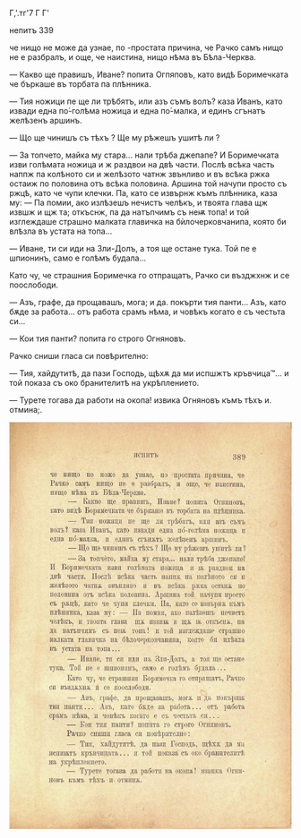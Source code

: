 ﻿Г,'.тг'7 Г Г'

непитъ	339

че нищо не може да узнае, по -простата причина, че Рачко самъ нищо не е разбралъ, и още, че наистина, нищо нѣма въ Бѣла-Черква.

— Какво ще правишъ, Иване? попита Огпяповъ, като видѣ Боримечката че бъркаше въ торбата па плѣнника.

— Тия ножици пе ще ли трѣбятъ, или азъ съмъ волъ? каза Иванъ, като извади една по́-голѣма ножица и една по́-малка, и единъ сгънатъ желѣзенъ аршинъ.

— Що ще чинишъ съ тѣхъ ? Ще му рѣжешъ ушитѣ ли ?

— За топчето, майка му стара... нали трѣба джепапе? И Боримечката изви голѣмата ножица и ж раздвои на двѣ части. Послѣ всѣка часть наппж па колѣното си и желѣзото чатнж звънливо и въ всѣка ржка остаиж по половина отъ всѣка половина. Аршина той начупи просто съ ржцѣ, като че чупи клечки. Па, като се извърнж къмъ плѣнника, каза му: — Па помии, ако излѣзешъ нечистъ челѣкъ, и твоята глава щж извшж и щж та; откъснж, па да натъпчимъ съ неѭ топа! и той изглеждаше страшно малката главичка на бѝлочерковчанипа, която би влѣзла въ устата на топа...

— Иване, ти си иди на Зли-Долъ, а тоя ще остане тука. Той пе е шпионинъ, само е голѣмъ будала...

Като чу, че страшния Боримечка го отпращатъ, Рачко си възджхнж и се поослободи.

— Азъ, графе, да прощавашъ, мога; и да. покърти тия панти... Азъ, като бѫде за работа... отъ работа срамъ нѣма, и човѣкъ когато е съ честьта си...

— Кои тия панти? попита го строго Огняновъ.

Рачко сниши гласа си повѣрително:

— Тия, хайдутитѣ, да пази Господь, щѣхѫ да ми испшжтъ кръвчица™... и той показа съ око бранителитѣ на укрѣплението.

— Турете тогава да работи на окопа! извика Огняновъ къмъ тѣхъ и. отмина;.

![original](../images/436.jpg)

